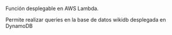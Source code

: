 Función desplegable en AWS Lambda.

Permite realizar queries en la base de datos wikidb desplegada en DynamoDB
